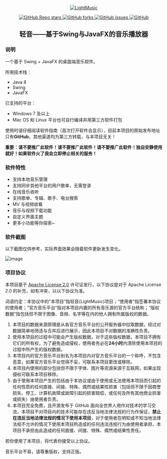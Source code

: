 <p align="center">
    <a href="https://github.com/AffectionParadise/LightMusic/releases">
        <img src="https://github.com/AffectionParadise/LightMusic/assets/70871914/cb364095-e139-4719-be55-ce75bc883c4b" alt="LightMusic">
    </a>
</p>

<p align="center">
    <a href="https://github.com/AffectionParadise/LightMusic/stargazers">
        <img alt="GitHub Repo stars" src="https://img.shields.io/github/stars/AffectionParadise/LightMusic">
    </a>
    <a href="https://github.com/AffectionParadise/LightMusic/network">
        <img alt="GitHub forks" src="https://img.shields.io/github/forks/AffectionParadise/LightMusic">
    </a>
    <a href="https://github.com/AffectionParadise/LightMusic/issues">
        <img alt="GitHub issues" src="https://img.shields.io/github/issues/AffectionParadise/LightMusic">
    </a>
    <a href="https://github.com/AffectionParadise/LightMusic/blob/master/LICENSE">
        <img alt="GitHub" src="https://img.shields.io/github/license/AffectionParadise/LightMusic">
    </a>
</p>

<h2 align="center">轻音——基于Swing与JavaFX的音乐播放器</h2>

### 说明

一个基于 Swing + JavaFX 的桌面端音乐软件。

所用技术栈：

- Java 8
- Swing
- JavaFX

已支持的平台：

- Windows 7 及以上
- Mac OS 和 Linux 平台也可自行编译并用第三方软件打包

使用时请仔细阅读软件指南（首次打开软件会显示），目前本项目的原始发布地址只有**GitHub**，其他渠道均为第三方转载，与本项目无关！

**重要：请不要推广此软件！请不要推广此软件！请不要推广此软件！独自安静使用就好！如果软件火了我会立即停止相关的服务！**

### 软件特性

- 支持本地音乐管理
- 支持同步其他平台的用户歌单，无需登录
- 在线音乐收听
- 支持歌单、专辑、歌手、电台搜索
- MV 与视频收看
- 音乐与视频下载功能
- 自定义界面主题
- 更多小功能等你探索~

### 软件截图

以下截图仅供参考，实际界面效果会随着软件更新发生变化。

![image](https://github.com/AffectionParadise/LightMusic/assets/70871914/1f24fa96-ab2a-401d-a572-d2bb236b718d)

### 项目协议

本项目基于 [Apache License 2.0](https://github.com/AffectionParadise/LightMusic/blob/master/LICENSE) 许可证发行，以下协议是对于 Apache License 2.0 的补充，如有冲突，以以下协议为准。

词语约定：本协议中的“本项目”指轻音(LightMusic)项目；“使用者”指签署本协议的使用者；“官方音乐平台”指对本项目内置的所有音乐源的官方平台统称；“版权数据”指包括但不限于图像、音频、名字等在内的他人拥有所属版权的数据。

1. 本项目的数据来源原理是从各官方音乐平台的公开服务器中拉取数据，经过对数据简单地筛选与合并后进行展示，因此本项目不对数据的准确性负责。
2. 使用本项目的过程中可能会产生版权数据，对于这些版权数据，本项目不拥有它们的所有权，为了避免造成侵权，使用者务必在**24小时**内清除使用本项目的过程中所产生的版权数据。
3. 本项目内的官方音乐平台别名为本项目内对官方音乐平台的一个称呼，不包含恶意，如果官方音乐平台觉得不妥，可联系本项目更改或移除。
4. 本项目内使用的部分包括但不限于字体、图片等资源来源于互联网，如果出现侵权可联系本项目移除。
5. 由于使用本项目产生的包括由于本协议或由于使用或无法使用本项目而引起的任何性质的任何直接、间接、特殊、偶然或结果性损害（包括但不限于因商誉损失、停工、计算机故障或故障引起的损害赔偿，或任何及所有其他商业损害或损失）由使用者负责。
6. 本项目完全免费，且开源发布于 GitHub 面向全世界人用作对技术的学习交流，本项目不对项目内的技术可能存在违反当地法律法规的行为作保证，**禁止在违反当地法律法规的情况下使用本项目**，对于使用者在明知或不知当地法律法规不允许的情况下使用本项目所造成的任何违法违规行为由使用者承担，本项目不承担由此造成的任何直接、间接、特殊、偶然或结果性责任。

若你使用了本项目，将代表你接受以上协议。

音乐平台不易，请尊重版权，支持正版。<br>
